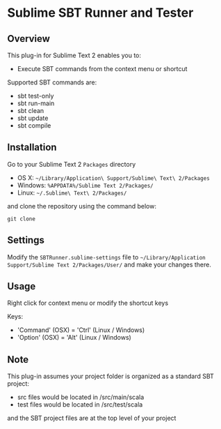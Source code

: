 Sublime SBT Runner and Tester
=======================

Overview
--------

This plug-in for Sublime Text 2 enables you to:
  - Execute SBT commands from the context menu or shortcut

Supported SBT commands are:
  - sbt test-only
  - sbt run-main
  - sbt clean
  - sbt update
  - sbt compile


Installation
------------

Go to your Sublime Text 2 `Packages` directory

 - OS X: `~/Library/Application\ Support/Sublime\ Text\ 2/Packages`
 - Windows: `%APPDATA%/Sublime Text 2/Packages/`
 - Linux: `~/.Sublime\ Text\ 2/Packages/`

and clone the repository using the command below:

``` shell
git clone 
```

Settings
--------

Modify the `SBTRunner.sublime-settings` file to `~/Library/Application Support/Sublime Text 2/Packages/User/` and make your changes there.


Usage
-----

Right click for context menu or modify the shortcut keys

Keys:
- 'Command' (OSX) = 'Ctrl' (Linux / Windows)
- 'Option' (OSX) = 'Alt' (Linux / Windows)


Note
----
This plug-in assumes your project folder is organized as a standard SBT project:

- src files would be located in /src/main/scala
- test files would be located in /src/test/scala

and the SBT project files are at the top level of your project


